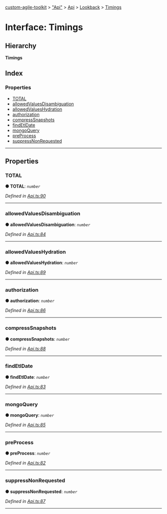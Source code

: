 [custom-agile-toolkit](../README.md) > ["Api"](../modules/_api_.md) > [Api](../modules/_api_.api.md) > [Lookback](../modules/_api_.api.lookback.md) > [Timings](../interfaces/_api_.api.lookback.timings.md)

# Interface: Timings

## Hierarchy

**Timings**

## Index

### Properties

* [TOTAL](_api_.api.lookback.timings.md#total)
* [allowedValuesDisambiguation](_api_.api.lookback.timings.md#allowedvaluesdisambiguation)
* [allowedValuesHydration](_api_.api.lookback.timings.md#allowedvalueshydration)
* [authorization](_api_.api.lookback.timings.md#authorization)
* [compressSnapshots](_api_.api.lookback.timings.md#compresssnapshots)
* [findEtlDate](_api_.api.lookback.timings.md#findetldate)
* [mongoQuery](_api_.api.lookback.timings.md#mongoquery)
* [preProcess](_api_.api.lookback.timings.md#preprocess)
* [suppressNonRequested](_api_.api.lookback.timings.md#suppressnonrequested)

---

## Properties

<a id="total"></a>

###  TOTAL

**● TOTAL**: *`number`*

*Defined in [Api.ts:90](https://github.com/ferentchak/rally-node-sdk/blob/8064b9a/Api.ts#L90)*

___
<a id="allowedvaluesdisambiguation"></a>

###  allowedValuesDisambiguation

**● allowedValuesDisambiguation**: *`number`*

*Defined in [Api.ts:84](https://github.com/ferentchak/rally-node-sdk/blob/8064b9a/Api.ts#L84)*

___
<a id="allowedvalueshydration"></a>

###  allowedValuesHydration

**● allowedValuesHydration**: *`number`*

*Defined in [Api.ts:89](https://github.com/ferentchak/rally-node-sdk/blob/8064b9a/Api.ts#L89)*

___
<a id="authorization"></a>

###  authorization

**● authorization**: *`number`*

*Defined in [Api.ts:86](https://github.com/ferentchak/rally-node-sdk/blob/8064b9a/Api.ts#L86)*

___
<a id="compresssnapshots"></a>

###  compressSnapshots

**● compressSnapshots**: *`number`*

*Defined in [Api.ts:88](https://github.com/ferentchak/rally-node-sdk/blob/8064b9a/Api.ts#L88)*

___
<a id="findetldate"></a>

###  findEtlDate

**● findEtlDate**: *`number`*

*Defined in [Api.ts:83](https://github.com/ferentchak/rally-node-sdk/blob/8064b9a/Api.ts#L83)*

___
<a id="mongoquery"></a>

###  mongoQuery

**● mongoQuery**: *`number`*

*Defined in [Api.ts:85](https://github.com/ferentchak/rally-node-sdk/blob/8064b9a/Api.ts#L85)*

___
<a id="preprocess"></a>

###  preProcess

**● preProcess**: *`number`*

*Defined in [Api.ts:82](https://github.com/ferentchak/rally-node-sdk/blob/8064b9a/Api.ts#L82)*

___
<a id="suppressnonrequested"></a>

###  suppressNonRequested

**● suppressNonRequested**: *`number`*

*Defined in [Api.ts:87](https://github.com/ferentchak/rally-node-sdk/blob/8064b9a/Api.ts#L87)*

___

